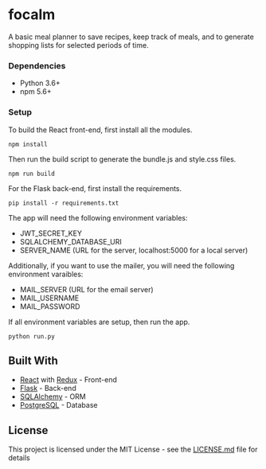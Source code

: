# focalm

A basic meal planner to save recipes, keep track of meals, and to generate shopping lists for selected periods of time.


### Dependencies

* Python 3.6+
* npm 5.6+

### Setup

To build the React front-end, first install all the modules.

```
npm install
```

Then run the build script to generate the bundle.js and style.css files.

```
npm run build
```

For the Flask back-end, first install the requirements.

```
pip install -r requirements.txt
```

The app will need the following environment variables:
* JWT_SECRET_KEY
* SQLALCHEMY_DATABASE_URI
* SERVER_NAME (URL for the server, localhost:5000 for a local server)

Additionally, if you want to use the mailer, you will need the following environment varaibles:
* MAIL_SERVER (URL for the email server)
* MAIL_USERNAME
* MAIL_PASSWORD

If all environment variables are setup, then run the app.

```
python run.py
```

## Built With

* [React](https://reactjs.org/) with [Redux](https://redux.js.org/) - Front-end
* [Flask](http://flask.pocoo.org/) - Back-end
* [SQLAlchemy](https://www.sqlalchemy.org/) - ORM
* [PostgreSQL](https://www.postgresql.org/) - Database

## License

This project is licensed under the MIT License - see the [LICENSE.md](LICENSE.md) file for details
